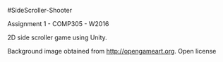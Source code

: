 ﻿#SideScroller-Shooter

Assignment 1 - COMP305 - W2016

2D side scroller game using Unity.

Background image obtained from http://opengameart.org. Open license
